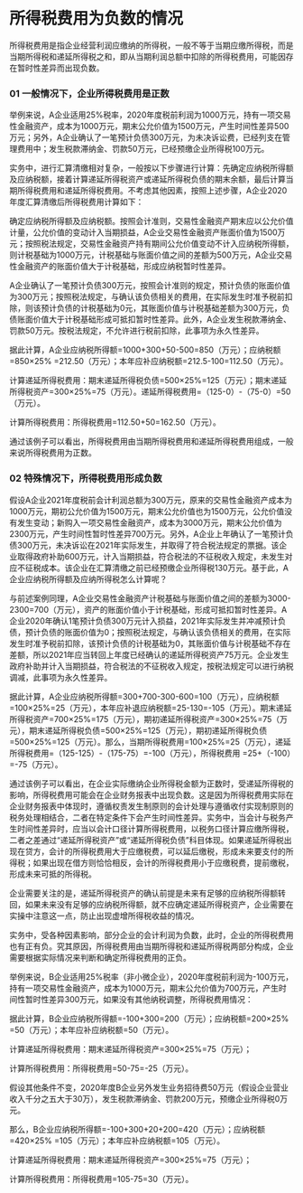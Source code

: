# 所得税费用为负数的情况

所得税费用是指企业经营利润应缴纳的所得税，一般不等于当期应缴所得税，而是当期所得税和递延所得税之和，即从当期利润总额中扣除的所得税费用，可能因存在暂时性差异而出现负数。

### 01 一般情况下，企业所得税费用是正数

举例来说，A企业适用25%税率，2020年度税前利润为1000万元，持有一项交易性金融资产，成本为1000万元，期末公允价值为1500万元，产生时间性差异500万元；另外，A企业确认了一笔预计负债300万元，为未决诉讼费，已经列支在管理费用中；发生税款滞纳金、罚款50万元，已经预缴企业所得税100万元。

实务中，进行汇算清缴相对复杂，一般按以下步骤进行计算：先确定应纳税所得额及应纳税额，接着计算递延所得税资产或递延所得税负债的期末余额，最后计算当期所得税费用和递延所得税费用。不考虑其他因素，按照上述步骤，A企业2020年度汇算清缴后所得税费用计算如下：

确定应纳税所得额及应纳税额。按照会计准则，交易性金融资产期末应以公允价值计量，公允价值的变动计入当期损益，A企业交易性金融资产账面价值为1500万元；按照税法规定，交易性金融资产持有期间公允价值变动不计入应纳税所得额，则计税基础为1000万元，计税基础与账面价值之间的差额为500万元，A企业交易性金融资产的账面价值大于计税基础，形成应纳税暂时性差异。

A企业确认了一笔预计负债300万元，按照会计准则的规定，预计负债的账面价值为300万元；按照税法规定，与确认该负债相关的费用，在实际发生时准予税前扣除，则该预计负债的计税基础为0元，其账面价值与计税基础差额为300万元，负债账面价值大于计税基础形成可抵扣暂时性差异。此外，A企业发生税款滞纳金、罚款50万元。按税法规定，不允许进行税前扣除，此事项为永久性差异。

据此计算，A企业应纳税所得额=1000+300+50-500=850（万元）；应纳税额=850×25% =212.50（万元）；本年应补应纳税额=212.5-100=112.50（万元）。

计算递延所得税费用：期末递延所得税负债=500×25%=125（万元）；期末递延所得税资产=300×25%=75（万元）。递延所得税费用=（125-0）-（75-0）=50（万元）。

计算所得税费用：所得税费用=112.50+50=162.50（万元）。

通过该例子可以看出，所得税费用由当期所得税费用和递延所得税费用组成，一般来说所得税费用为正数。

### 02 特殊情况下，所得税费用形成负数

假设A企业2021年度税前会计利润总额为300万元，原来的交易性金融资产成本为1000万元，期初公允价值为1500万元，期末公允价值也为1500万元，公允价值没有发生变动；新购入一项交易性金融资产，成本为3000万元，期末公允价值为2300万元，产生时间性暂时性差异700万元。另外，A企业上年确认了一笔预计负债300万元，未决诉讼在2021年实际发生，并取得了符合税法规定的票据。该企业取得政府补助600万元，计入当期损益，符合税法的不征税收入规定，未发生对应不征税成本。该企业在汇算清缴之前已经预缴企业所得税130万元。基于此，A企业应纳税所得额及应纳所得税怎么计算呢？

与前述案例同理，A企业交易性金融资产计税基础与账面价值之间的差额为3000-2300=700（万元），资产的账面价值小于计税基础，形成可抵扣暂时性差异。A企业2020年确认1笔预计负债300万元计入损益，2021年实际发生并冲减预计负债，预计负债的账面价值为0；按照税法规定，与确认该负债相关的费用，在实际发生时准予税前扣除，该预计负债的计税基础为0，其账面价值与计税基础不存在差额，所以2021年应当转回上年度已经确认的递延所得税资产75万元。企业发生政府补助并计入当期损益，符合税法的不征税收入规定，按税法规定可以进行纳税调减，此事项为永久性差异。

据此计算，A企业应纳税所得额=300+700-300-600=100（万元），应纳税额=100×25%=25（万元），本年应补退应纳税额=25-130=-105（万元）。期末递延所得税资产=700×25%=175（万元），期初递延所得税资产=300×25%=75（万元），期末递延所得税负债=500×25%=125（万元），期初递延所得税负债=500×25%=125（万元）。那么，当期所得税费用=100×25%=25（万元），递延所得税费用=（125-125）-（175-75）=-100（万元），所得税费用 =25+（-100）=-75（万元）。

通过该例子可以看出，在企业实际缴纳企业所得税金额为正数时，受递延所得税的影响，所得税费用可能会在企业财务报表中出现负数。这是因为所得税费用实际在企业财务报表中体现时，遵循权责发生制原则的会计处理与遵循收付实现制原则的税务处理相结合，二者在特定条件下会产生时间性差异。实务中，当会计与税务产生时间性差异时，应当以会计口径计算所得税费用，以税务口径计算应缴所得税，二者之差通过“递延所得税资产”或“递延所得税负债”科目体现。如果递延所得税出现在贷方，会计的所得税费用大于应缴税费，可以延后缴税，形成未来要支付的所得税；如果出现在借方则恰恰相反，会计的所得税费用小于应缴税费，提前缴税，形成未来可抵的所得税。

企业需要关注的是，递延所得税资产的确认前提是未来有足够的应纳税所得额转回，如果未来没有足够的应纳税所得额，就不应确定递延所得税资产，企业需要在实操中注意这一点，防止出现虚增所得税收益的情况。

实务中，受各种因素影响，部分企业的会计利润为负数，此时，企业的所得税费用也有正有负。究其原因，所得税费用由当期所得税和递延所得税两部分构成，企业需要根据实际情况来判断和确定所得税费用的正负。

举例来说，B企业适用25%税率（非小微企业），2020年度税前利润为-100万元，持有一项交易性金融资产，成本为1000万元，期末公允价值为700万元，产生时间性暂时性差异300万元，如果没有其他纳税调整，所得税费用情况：

据此计算，B企业应纳税所得额=-100+300=200（万元）；应纳税额=200×25% =50（万元）；本年应补应纳税额=50（万元）。

计算递延所得税费用：期末递延所得税资产=300×25%=75（万元）；

计算所得税费用：所得税费用=50-75=-25（万元）。

假设其他条件不变，2020年度B企业另外发生业务招待费50万元（假设企业营业收入千分之五大于30万），发生税款滞纳金、罚款200万元，预缴企业所得税0万元。

那么，B企业应纳税所得额=-100+300+20+200=420（万元）；应纳税额=420×25% =105（万元）；本年应补应纳税额=105（万元）。

计算递延所得税费用：期末递延所得税资产=300×25%=75（万元）；

计算所得税费用：所得税费用=105-75=30（万元）。